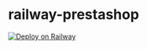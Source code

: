 # railway-prestashop
[![Deploy on Railway](https://railway.app/button.svg)](https://railway.app/template/q7BO81?referralCode=AlAeAY)
